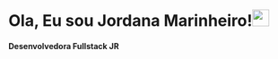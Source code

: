 <h1> Ola, Eu sou Jordana Marinheiro!<img src="https://raw.githubusercontent.com/kaueMarques/kaueMarques/master/hi.gif" width="30px"></h1>
<h4>Desenvolvedora Fullstack JR</h4>

